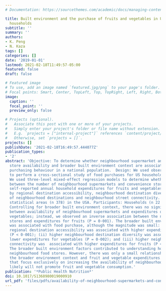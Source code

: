 ```yaml
---
# Documentation: https://sourcethemes.com/academic/docs/managing-content/

title: Built environment and the purchase of fruits and vegetables in United States
  households
subtitle: ''
summary: ''
authors:
- K. Peng
- N. Kaza
tags: []
categories: []
date: '2019-01-01'
lastmod: 2021-02-18T11:49:57-05:00
featured: false
draft: false

# Featured image
# To use, add an image named `featured.jpg/png` to your page's folder.
# Focal points: Smart, Center, TopLeft, Top, TopRight, Left, Right, BottomLeft, Bottom, BottomRight.
image:
  caption: ''
  focal_point: ''
  preview_only: false

# Projects (optional).
#   Associate this post with one or more of your projects.
#   Simply enter your project's folder or file name without extension.
#   E.g. `projects = ["internal-project"]` references `content/project/deep-learning/index.md`.
#   Otherwise, set `projects = []`.
projects: []
publishDate: '2021-02-18T16:49:57.444077Z'
publication_types:
- '2'
abstract: 'Objective: To determine whether neighbourhood supermarket and convenience
  store availability and broader built environment context are associated with food
  purchasing behaviour in a national population.  Design: We used observational data
  to perform a cross-sectional study of food purchases for US households in 2010.
  We used three-level mixed-effect regression models to determine whether the associations
  between the number of neighbourhood supermarkets and convenience stores and the
  self-reported annual household expenditures for fruits and vegetables were affected
  by regional destination accessibility, neighbourhood destination diversity, availability
  of neighbourhood destinations and neighbourhood street connectivity.  Setting: Metropolitan
  statistical areas (n 378) in the USA. Participants: Households (n 22 448).  Results:
  Controlling for broader built environment context, there was no significant association
  between availability of neighbourhood supermarkets and expenditures on fruits and
  vegetables; instead, we observed an inverse association between the number of convenience
  stores and expenditures for fruits (P = 0·001). The broader built environment context
  was associated with food purchase, although the magnitude was small: (i) higher
  regional destination accessibility was associated with higher expenditures for fruits
  (P < 0·001); (ii) higher neighbourhood destination diversity was associated with
  lower expenditures for vegetables (P = 0·002); and (iii) higher neighbourhood street
  connectivity was  associated with higher expenditures for fruits (P < 0·001).  Conclusions:
  The broader built environment factors contributed to understanding how people use
  neighbourhood food stores. However, there was only a small relationship between
  the broader environment context and fruit and vegetable expenditures. Policy interventions
  that focus exclusively on increasing the availability of neighbourhood supermarkets
  likely will not promote fruit and vegetable consumption.'
publication: '*Public Health Nutrition*'
doi: 10.1017/S1368980019000910
url_pdf: 'files/pdfs/availability-of-neighbourhood-supermarkets-and-convenience-stores-broader-built-environment-context-and-the-purchase-of-fruits-and-vegetables-in-us-households.pdf'
---
```

